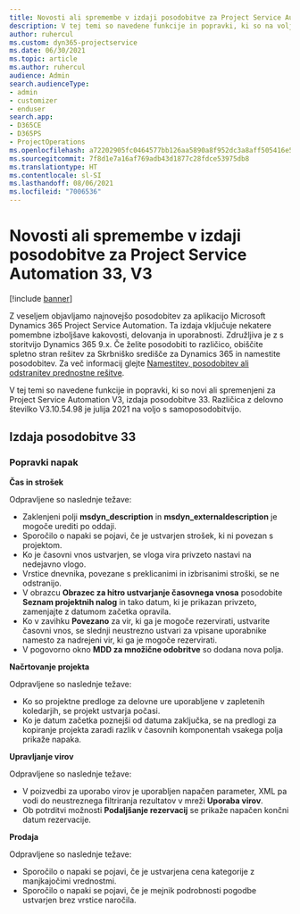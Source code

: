 ```yaml
---
title: Novosti ali spremembe v izdaji posodobitve za Project Service Automation 33, V3
description: V tej temi so navedene funkcije in popravki, ki so na voljo za Project Service Automation V3, izdaja posodobitve 33.
author: ruhercul
ms.custom: dyn365-projectservice
ms.date: 06/30/2021
ms.topic: article
ms.author: ruhercul
audience: Admin
search.audienceType:
- admin
- customizer
- enduser
search.app:
- D365CE
- D365PS
- ProjectOperations
ms.openlocfilehash: a72202905fc0464577bb126aa5890a8f952dc3a8aff505416e535b42b53df7db
ms.sourcegitcommit: 7f8d1e7a16af769adb43d1877c28fdce53975db8
ms.translationtype: HT
ms.contentlocale: sl-SI
ms.lasthandoff: 08/06/2021
ms.locfileid: "7006536"
---
```

# <a name="whats-new-or-changed-in-project-service-automation-update-release-33-v3"></a>Novosti ali spremembe v izdaji posodobitve za Project Service Automation 33, V3

[!include [banner](../includes/psa-now-project-operations.md)]

Z veseljem objavljamo najnovejšo posodobitev za aplikacijo Microsoft Dynamics 365 Project Service Automation. Ta izdaja vključuje nekatere pomembne izboljšave kakovosti, delovanja in uporabnosti. Združljiva je z s storitvijo Dynamics 365 9.x. Če želite posodobiti to različico, obiščite spletno stran rešitev za Skrbniško središče za Dynamics 365 in namestite posodobitev. Za več informacij glejte [Namestitev, posodobitev ali odstranitev prednostne rešitve](/power-platform/admin/install-remove-preferred-solution).

V tej temi so navedene funkcije in popravki, ki so novi ali spremenjeni za Project Service Automation V3, izdaja posodobitve 33. Različica z delovno številko V3.10.54.98 je julija 2021 na voljo s samoposodobitvijo.

## <a name="update-release-33"></a>Izdaja posodobitve 33

### <a name="bug-fixes"></a>Popravki napak

**Čas in strošek**

Odpravljene so naslednje težave:

- Zaklenjeni polji **msdyn_description** in **msdyn_externaldescription** je mogoče urediti po oddaji.
- Sporočilo o napaki se pojavi, če je ustvarjen strošek, ki ni povezan s projektom.
- Ko je časovni vnos ustvarjen, se vloga vira privzeto nastavi na nedejavno vlogo.
- Vrstice dnevnika, povezane s preklicanimi in izbrisanimi stroški, se ne odstranijo.
- V obrazcu **Obrazec za hitro ustvarjanje časovnega vnosa** posodobite **Seznam projektnih nalog** in tako datum, ki je prikazan privzeto, zamenjajte z datumom začetka opravila.
- Ko v zavihku **Povezano** za vir, ki ga je mogoče rezervirati, ustvarite časovni vnos, se slednji neustrezno ustvari za vpisane uporabnike namesto za nadrejeni vir, ki ga je mogoče rezervirati.
- V pogovorno okno **MDD za množične odobritve** so dodana nova polja.

**Načrtovanje projekta**

Odpravljene so naslednje težave:
- Ko so projektne predloge za delovne ure uporabljene v zapletenih koledarjih, se projekt ustvarja počasi.
- Ko je datum začetka poznejši od datuma zaključka, se na predlogi za kopiranje projekta zaradi razlik v časovnih komponentah vsakega polja prikaže napaka.

**Upravljanje virov**

Odpravljene so naslednje težave:
- V poizvedbi za uporabo virov je uporabljen napačen parameter, XML pa vodi do neustreznega filtriranja rezultatov v mreži **Uporaba virov**.
- Ob potrditvi možnosti **Podaljšanje rezervacij** se prikaže napačen končni datum rezervacije.

**Prodaja**

Odpravljene so naslednje težave:
- Sporočilo o napaki se pojavi, če je ustvarjena cena kategorije z manjkajočimi vrednostmi.
- Sporočilo o napaki se pojavi, če je mejnik podrobnosti pogodbe ustvarjen brez vrstice naročila.
